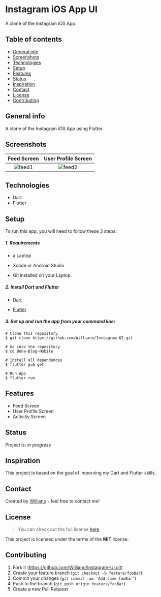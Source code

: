 # Instagram iOS App UI 
A clone of the Instagram iOS App.

## Table of contents
* [General info](#general-info)
* [Screenshots](#screenshots)
* [Technologies](#technologies)
* [Setup](#setup)
* [Features](#features)
* [Status](#status)
* [Inspiration](#inspiration)
* [Contact](#contact)
* [License](#license)
* [Contributing](#contributing)

## General info
A clone of the Instagram iOS App using Flutter.

## Screenshots

 Feed Screen           |  User Profile Screen
 :-------------------------:|:-------------------------:
![feed1](https://user-images.githubusercontent.com/19711677/79414941-9c633200-7f71-11ea-9898-86cf951d54d6.png)|![feed2](https://user-images.githubusercontent.com/19711677/79414938-9a00d800-7f71-11ea-9f66-6cd587594e8a.png)

  
## Technologies
* Dart
* Flutter


## Setup
To run this app, you will need to follow these 3 steps:

##### 1. Requirements 
  - a Laptop

  - Xcode or Android Studio 

  - Git installed on your Laptop. 


##### 2. Install Dart and Flutter
  - [Dart](https://dart.dev/get-dart)

  - [Flutter](https://flutter.dev/docs/get-started/install)


##### 3. Set up and run the app from your command line:
  ```
  # Clone this repository
  $ git clone https://github.com/Williano/Instagram-UI.git

  # Go into the repository
  $ cd Bona-Blog-Mobile

  # Install all dependences 
  $ flutter pub get

  # Run App
  $ flutter run
  ```

## Features
* Feed Screen
* User Profile Screen
* Activitiy Screen

## Status
Project is: _in progress_

## Inspiration
This project is based on the goal of imporving my Dart and Flutter skills.


## Contact
Created by [Williano](https://williano.github.io/) - feel free to contact me!

## License
>You can check out the full license [here](https://github.com/Williano/Instagram-UI/blob/master/LICENSE)

This project is licensed under the terms of the **MIT** license.

## Contributing

1. Fork it (<https://github.com/Williano/Instagram-UI.git>)
2. Create your feature branch (`git checkout -b feature/fooBar`)
3. Commit your changes (`git commit -am 'Add some fooBar'`)
4. Push to the branch (`git push origin feature/fooBar`)
5. Create a new Pull Request
